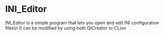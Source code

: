 # INI_Editor
INI_Editor is a simple program that lets you open and edit INI configuration files\n
It can be modified by using both QtCreator or CLion
